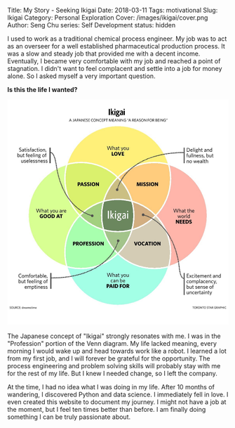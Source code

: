 Title: My Story - Seeking Ikigai
Date: 2018-03-11
Tags: motivational
Slug: Ikigai
Category: Personal Exploration
Cover: /images/ikigai/cover.png
Author: Seng Chu
series: Self Development
status: hidden

I used to work as a traditional chemical process engineer. My job was to act as an overseer for a well established pharmaceutical production process.
It was a slow and steady job that provided me with a decent income. 
Eventually, I became very comfortable with my job and reached a point of stagnation.
I didn't want to feel complacent and settle into a job for money alone. So I asked myself a very important question.

<b>Is this the life I wanted?</b>

<div style="text-align:center">
<img src="images/about-me/ikigai.jpg" alt="ikigai" style="width: 600px;"/>
</div>

The Japanese concept of "Ikigai" strongly resonates with me. I was in the "Profession" portion of the Venn diagram.
My life lacked meaning, every morning I would wake up and head towards work like a robot.
I learned a lot from my first job, and I will forever be grateful for the opportunity. 
The process engineering and problem solving skills will probably stay with me for the rest of my life.
But I knew I needed change, so I left the company. 

At the time, I had no idea what I was doing in my life. After 10 months of wandering, I discovered Python and data science. I immediately fell in love.
I even created this website to document my journey. I might not have a job at the moment, but I feel ten times better than before.
I am finally doing something I can be truly passionate about.
